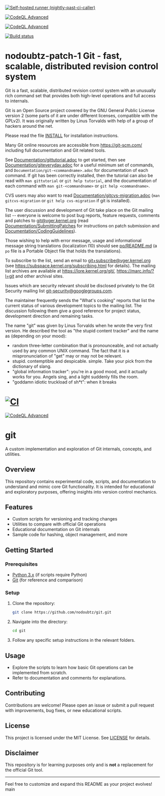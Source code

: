 [![Self-hosted runner (nightly-past-ci-caller)](https://github.com/nodoubtz/2lit-formers/actions/workflows/self-nightly-past-ci-caller.yml/badge.svg)](https://github.com/nodoubtz/2lit-formers/actions/workflows/self-nightly-past-ci-caller.yml)

[![CodeQL Advanced](https://github.com/nodoubtz/git/actions/workflows/codeql.yml/badge.svg)](https://github.com/nodoubtz/git/actions/workflows/codeql.yml)


[![CodeQL Advanced](https://github.com/nodoubtz/git/actions/workflows/codeql.yml/badge.svg)](https://github.com/nodoubtz/git/actions/workflows/codeql.yml)

[![Build status](https://github.com/git/git/workflows/CI/badge.svg)](https://github.com/git/git/actions?query=branch%3Amaster+event%3Apush)

nodoubtz-patch-1
Git - fast, scalable, distributed revision control system
=========================================================

Git is a fast, scalable, distributed revision control system with an
unusually rich command set that provides both high-level operations
and full access to internals.

Git is an Open Source project covered by the GNU General Public
License version 2 (some parts of it are under different licenses,
compatible with the GPLv2). It was originally written by Linus
Torvalds with help of a group of hackers around the net.

Please read the file [INSTALL][] for installation instructions.

Many Git online resources are accessible from <https://git-scm.com/>
including full documentation and Git related tools.

See [Documentation/gittutorial.adoc][] to get started, then see
[Documentation/giteveryday.adoc][] for a useful minimum set of commands, and
`Documentation/git-<commandname>.adoc` for documentation of each command.
If git has been correctly installed, then the tutorial can also be
read with `man gittutorial` or `git help tutorial`, and the
documentation of each command with `man git-<commandname>` or `git help
<commandname>`.

CVS users may also want to read [Documentation/gitcvs-migration.adoc][]
(`man gitcvs-migration` or `git help cvs-migration` if git is
installed).

The user discussion and development of Git take place on the Git
mailing list -- everyone is welcome to post bug reports, feature
requests, comments and patches to git@vger.kernel.org (read
[Documentation/SubmittingPatches][] for instructions on patch submission
and [Documentation/CodingGuidelines][]).

Those wishing to help with error message, usage and informational message
string translations (localization l10) should see [po/README.md][]
(a `po` file is a Portable Object file that holds the translations).

To subscribe to the list, send an email to <git+subscribe@vger.kernel.org>
(see https://subspace.kernel.org/subscribing.html for details). The mailing
list archives are available at <https://lore.kernel.org/git/>,
<https://marc.info/?l=git> and other archival sites.

Issues which are security relevant should be disclosed privately to
the Git Security mailing list <git-security@googlegroups.com>.

The maintainer frequently sends the "What's cooking" reports that
list the current status of various development topics to the mailing
list.  The discussion following them give a good reference for
project status, development direction and remaining tasks.

The name "git" was given by Linus Torvalds when he wrote the very
first version. He described the tool as "the stupid content tracker"
and the name as (depending on your mood):

 - random three-letter combination that is pronounceable, and not
   actually used by any common UNIX command.  The fact that it is a
   mispronunciation of "get" may or may not be relevant.
 - stupid. contemptible and despicable. simple. Take your pick from the
   dictionary of slang.
 - "global information tracker": you're in a good mood, and it actually
   works for you. Angels sing, and a light suddenly fills the room.
 - "goddamn idiotic truckload of sh*t": when it breaks

[INSTALL]: INSTALL
[Documentation/gittutorial.adoc]: Documentation/gittutorial.adoc
[Documentation/giteveryday.adoc]: Documentation/giteveryday.adoc
[Documentation/gitcvs-migration.adoc]: Documentation/gitcvs-migration.adoc
[Documentation/SubmittingPatches]: Documentation/SubmittingPatches
[Documentation/CodingGuidelines]: Documentation/CodingGuidelines
[po/README.md]: po/README.md
[![CI](https://github.com/git/git/actions/workflows/main.yml/badge.svg)](https://github.com/git/git/actions/workflows/main.yml)
=======

[![CodeQL Advanced](https://github.com/nodoubtz/git/actions/workflows/codeql.yml/badge.svg)](https://github.com/nodoubtz/git/actions/workflows/codeql.yml)

# git

A custom implementation and exploration of Git internals, concepts, and utilities.

## Overview

This repository contains experimental code, scripts, and documentation to understand and mimic core Git functionality. It is intended for educational and exploratory purposes, offering insights into version control mechanics.

## Features

- Custom scripts for versioning and tracking changes
- Utilities to compare with official Git operations
- Educational documentation on Git internals
- Sample code for hashing, object management, and more

## Getting Started

### Prerequisites

- [Python 3.x](https://www.python.org/) (if scripts require Python)
- [Git](https://git-scm.com/) (for reference and comparison)

### Setup

1. Clone the repository:
   ```sh
   git clone https://github.com/nodoubtz/git.git
   ```
2. Navigate into the directory:
   ```sh
   cd git
   ```
3. Follow any specific setup instructions in the relevant folders.

## Usage

- Explore the scripts to learn how basic Git operations can be implemented from scratch.
- Refer to documentation and comments for explanations.

## Contributing

Contributions are welcome! Please open an issue or submit a pull request with improvements, bug fixes, or new educational scripts.

## License

This project is licensed under the MIT License. See [LICENSE](LICENSE) for details.

## Disclaimer

This repository is for learning purposes only and is **not** a replacement for the official Git tool.

---

Feel free to customize and expand this README as your project evolves!
main

